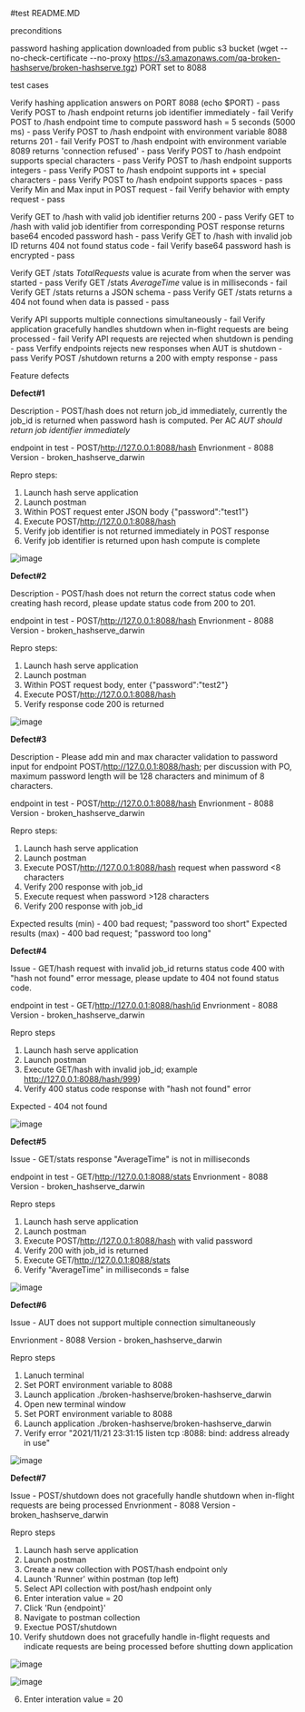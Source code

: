 #test README.MD

preconditions

password hashing application downloaded from public s3 bucket (wget --no-check-certificate --no-proxy
https://s3.amazonaws.com/qa-broken-hashserve/broken-hashserve.tgz)
PORT set to 8088

test cases

Verify hashing application answers on PORT 8088 (echo $PORT) - pass
Verify POST to /hash endpoint returns job identifier immediately - fail
Verify POST to /hash endpoint time to compute password hash = 5 seconds (5000 ms) - pass
Verify POST to /hash endpoint with environment variable 8088 returns 201 - fail
Verify POST to /hash endpoint with environment variable 8089 returns 'connection refused' - pass 
Verify POST to /hash endpoint supports special characters - pass
Verify POST to /hash endpoint supports integers - pass
Verify POST to /hash endpoint supports int + special characters - pass
Verify POST to /hash endpoint supports spaces - pass
Verify Min and Max input in POST request - fail 
Verify behavior with empty request - pass



Verify GET to /hash with valid job identifier returns 200 - pass
Verify GET to /hash with valid job identifier from corresponding POST response returns base64 encoded password hash - pass
Verify GET to /hash with invalid job ID returns 404 not found status code - fail 
Verify base64 password hash is encrypted - pass

Verify GET /stats _TotalRequests_ value is acurate from when the server was started - pass
Verify GET /stats _AverageTime_ value is in milliseconds - fail
Verify GET /stats returns a JSON schema - pass
Verify GET /stats returns a 404 not found when data is passed - pass 


Verify API supports multiple connections simultaneously - fail
Verify application gracefully handles shutdown when in-flight requests are being processed - fail
Verify API requests are rejected when shutdown is pending - pass
Verfify endpoints rejects new responses when AUT is shutdown - pass
Verify POST /shutdown returns a 200 with empty response - pass


Feature defects

**Defect#1**

Description - POST/hash does not return job_id immediately, currently the job_id is returned when password hash is computed. Per AC _AUT should return job identifier immediately_

endpoint in test - POST/http://127.0.0.1:8088/hash
Envrionment - 8088
Version - broken_hashserve_darwin

Repro steps:

1. Launch hash serve application
2. Launch postman
3. Within POST request enter JSON body {"password":"test1"}
4. Execute POST/http://127.0.0.1:8088/hash
5. Verify job identifier is not returned immediately in POST response
6. Verify job identifier is returned upon hash compute is complete

![image](https://user-images.githubusercontent.com/87154858/142806289-1cd51c9f-b06c-4e15-b60d-7b3572c68e34.png)



**Defect#2**

Description - POST/hash does not return the correct status code when creating hash record, please update status code from 200 to 201.

endpoint in test - POST/http://127.0.0.1:8088/hash
Envrionment - 8088
Version - broken_hashserve_darwin

Repro steps:

1. Launch hash serve application
2. Launch postman
3. Within POST request body, enter {"password":"test2"}
4. Execute POST/http://127.0.0.1:8088/hash
5. Verify response code 200 is returned

![image](https://user-images.githubusercontent.com/87154858/142806350-73a3cfff-a97f-4aea-b369-d9b22de996a4.png)


**Defect#3**

Description - Please add min and max character validation to password input for endpoint POST/http://127.0.0.1:8088/hash; per discussion with PO, maximum password length will be 128 characters and minimum of 8 characters. 

endpoint in test - POST/http://127.0.0.1:8088/hash
Envrionment - 8088
Version - broken_hashserve_darwin

Repro steps:

1. Launch hash serve application
2. Launch postman
3. Execute POST/http://127.0.0.1:8088/hash request when password <8 characters
4. Verify 200 response with job_id
5. Execute request when password >128 characters
6. Verify 200 response with job_id 


Expected results (min) - 400 bad request; "password too short"
Expected results (max) - 400 bad request; "password too long"


**Defect#4**

Issue - GET/hash request with invalid job_id returns status code 400 with "hash not found" error message, please update to 404 not found status code.

endpoint in test - GET/http://127.0.0.1:8088/hash/id
Envrionment - 8088
Version - broken_hashserve_darwin

Repro steps

1. Launch hash serve application
2. Launch postman
3. Execute GET/hash with invalid job_id; example http://127.0.0.1:8088/hash/999)
4. Verify 400 status code response with "hash not found" error

Expected - 404 not found

![image](https://user-images.githubusercontent.com/87154858/142810424-d608b7da-3fe6-402d-9cfa-401986d93046.png)


**Defect#5**

Issue - GET/stats response "AverageTime" is not in milliseconds 

endpoint in test - GET/http://127.0.0.1:8088/stats
Envrionment - 8088
Version - broken_hashserve_darwin

Repro steps

1. Launch hash serve application
2. Launch postman
3. Execute POST/http://127.0.0.1:8088/hash with valid password
4. Verify 200 with job_id is returned
5. Execute GET/http://127.0.0.1:8088/stats
6. Verify "AverageTime" in milliseconds = false

![image](https://user-images.githubusercontent.com/87154858/142811042-2fe7311f-b243-4c60-8be6-704d961eca9d.png)


**Defect#6**

Issue - AUT does not support multiple connection simultaneously

Envrionment - 8088
Version - broken_hashserve_darwin

Repro steps

1. Lanuch terminal
2. Set PORT environment variable to 8088
3. Launch application ./broken-hashserve/broken-hashserve_darwin
4. Open new terminal window
5. Set PORT environment variable to 8088
6. Launch application ./broken-hashserve/broken-hashserve_darwin
7. Verify error "2021/11/21 23:31:15 listen tcp :8088: bind: address already in use"


![image](https://user-images.githubusercontent.com/87154858/142814647-a3463e29-da51-414f-a4ac-115a378a7633.png)

**Defect#7**

Issue - POST/shutdown does not gracefully handle shutdown when in-flight requests are being processed
Envrionment - 8088
Version - broken_hashserve_darwin

Repro steps

1. Launch hash serve application
2. Launch postman
3. Create a new collection with POST/hash endpoint only
4. Launch 'Runner' within postman (top left)
5. Select API collection with post/hash endpoint only
6. Enter interation value = 20
7. Click 'Run {endpoint}'
8. Navigate to postman collection
9. Exectue POST/shutdown
10. Verify shutdown does not gracefully handle in-flight requests and indicate requests are being processed before shutting down application

![image](https://user-images.githubusercontent.com/87154858/142817755-1ba629b6-2ea1-4f26-b844-03f9d80666d2.png)

![image](https://user-images.githubusercontent.com/87154858/142817894-1722a8e3-a165-455e-866e-0fce8374c4a9.png)

6. Enter interation value = 20
